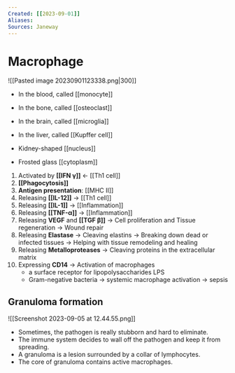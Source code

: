 ```yaml
---
Created: [[2023-09-01]]
Aliases: 
Sources: Janeway
---
```

# Macrophage
![[Pasted image 20230901123338.png|300]]
- In the blood, called [[monocyte]]
- In the bone, called [[osteoclast]]
- In the brain, called [[microglia]]
- In the liver, called [[Kupffer cell]]

- Kidney-shaped [[nucleus]]
- Frosted glass [[cytoplasm]]

1. Activated by **[[IFN γ]]** ← [[Th1 cell]]
2. **[[Phagocytosis]]**
3. **Antigen presentation**: [[MHC II]]
4. Releasing **[[IL-12]]** → [[Th1 cell]]
5. Releasing **[[IL-1]]** → [[Inflammation]]
6. Releasing **[[TNF-α]]** → [[Inflammation]]
7. Releasing **VEGF** and **[[TGF β]]**
    → Cell proliferation and Tissue regeneration
    → Wound repair 
8. Releasing **Elastase**
   → Cleaving elastins
   → Breaking down dead or infected tissues
   → Helping with tissue remodeling and healing
9. Releasing **Metalloproteases**
   → Cleaving proteins in the extracellular matrix
10. Expressing **CD14**
    → Activation of macrophages
    - a surface receptor for lipopolysaccharides LPS
    - Gram-negative bacteria → systemic macrophage activation → sepsis

## Granuloma formation
![[Screenshot 2023-09-05 at 12.44.55.png]]
- Sometimes, the pathogen is really stubborn and hard to eliminate.  
- The immune system decides to wall off the pathogen and keep it from spreading. 
- A granuloma is a lesion surrounded by a collar of lymphocytes. 
- The core of granuloma contains active macrophages. 